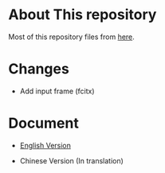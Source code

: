 # About This  repository
Most of this repository files from [here](https://github.com/LukeSmithxyz/voidrice).

# Changes

- Add input frame (fcitx)
# Document

- [English Version](https://larbs.xyz/larbs_readme.pdf)

- Chinese Version (In translation)
